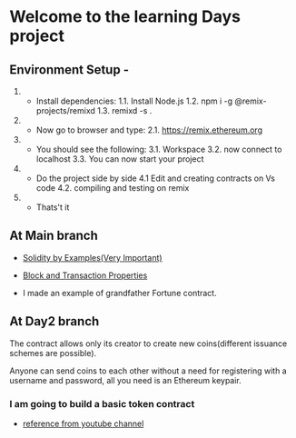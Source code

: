 # Welcome to the learning Days project

## Environment Setup - 
1. - Install dependencies:
        1.1. Install Node.js
        1.2. npm i -g @remix-projects/remixd
        1.3. remixd -s .
2. - Now go to browser and type:
    2.1. https://remix.ethereum.org
3. - You should see the following:
    3.1. Workspace
    3.2. now connect to localhost
    3.3. You can now start your project
4. - Do the project side by side 
    4.1 Edit and creating contracts on Vs code
    4.2. compiling and testing on remix
5. - Thats't it

## At Main branch
- [Solidity by Examples(Very Important)](https://solidity-by-example.org/)

- [Block and Transaction Properties](https://dev.to/gbengelebs/introduction-to-solidity-228c)

- I made an example of grandfather Fortune contract.

## At Day2 branch
The contract allows only its creator to create new coins(different issuance schemes are possible).

Anyone can send coins to each other without a need for registering with a username and password, all you need is an Ethereum keypair.
### I am going to build a basic token contract

- [reference from youtube channel](https://www.youtube.com/watch?v=chdYNPCC8ck&list=PLzb46hGUzitDd39YzB1YvZqeIXXtmBrHX&index=13)
